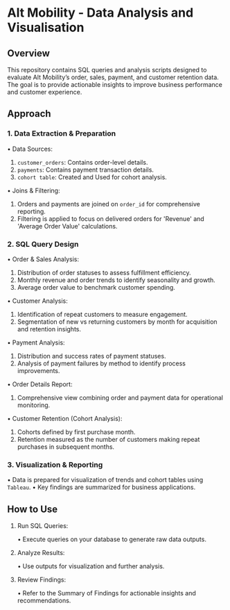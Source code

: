 # Alt Mobility - Data Analysis and Visualisation
## Overview

This repository contains SQL queries and analysis scripts designed to evaluate Alt Mobility’s order, sales, payment, and customer retention data.
The goal is to provide actionable insights to improve business performance and customer experience.

## Approach
### 1. Data Extraction & Preparation

 •	Data Sources:
   1. `customer_orders`: Contains order-level details.
   2. `payments`: Contains payment transaction details.
   3. `cohort table`: Created and Used for cohort analysis.
    
•	Joins & Filtering:
1. Orders and payments are joined on `order_id` for comprehensive reporting.
2. Filtering is applied to focus on delivered orders for 'Revenue' and 'Average Order Value' calculations.

### 2. SQL Query Design
  
•	Order & Sales Analysis:
1. Distribution of order statuses to assess fulfillment efficiency.
2. Monthly revenue and order trends to identify seasonality and growth.
3. Average order value to benchmark customer spending.

•	Customer Analysis:
1. Identification of repeat customers to measure engagement.
2. Segmentation of new vs returning customers by month for acquisition and retention insights.

•	Payment Analysis:
1. Distribution and success rates of payment statuses.
2. Analysis of payment failures by method to identify process improvements.

•	Order Details Report:
1. Comprehensive view combining order and payment data for operational monitoring.

•	Customer Retention (Cohort Analysis):
1. Cohorts defined by first purchase month.
2. Retention measured as the number of customers making repeat purchases in subsequent months.

### 3. Visualization & Reporting
  
•	Data is prepared for visualization of trends and cohort tables using `Tableau`.
•	Key findings are summarized for business applications.

## How to Use
1.	Run SQL Queries:

	•	Execute queries on your database to generate raw data outputs.

4.	Analyze Results:
  
	•	Use outputs for visualization and further analysis.

3.	Review Findings:
  
	•	Refer to the Summary of Findings for actionable insights and recommendations.
